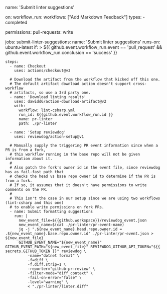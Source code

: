 name: 'Submit linter suggestions'

on:
  workflow_run:
    workflows: ["Add Markdown Feedback"]
    types:
      - completed

permissions:
  pull-requests: write

jobs:
  submit-linter-suggestions:
    name: 'Submit linter suggestions'
    runs-on: ubuntu-latest
    if: >
      ${{ github.event.workflow_run.event == 'pull_request' &&
      github.event.workflow_run.conclusion == 'success' }}

    steps:
      - name: Checkout
        uses: actions/checkout@v3

      # Download the artifact from the workflow that kicked off this one.
      # The default artifact download action doesn't support cross-workflow
      # artifacts, so use a 3rd party one.
      - name: 'Download linting results'
        uses: dawidd6/action-download-artifact@v2
        with:
          workflow: lint-csharp.yml
          run_id: ${{github.event.workflow_run.id }}
          name: pr-linter
          path: ./pr-linter

      - name: 'Setup reviewdog'
        uses: reviewdog/action-setup@v1

      # Manually supply the triggering PR event information since when a PR is from a fork,
      # this workflow running in the base repo will not be given information about it.
      #
      # Also patch the fork's owner id in the event file, since reviewdog has as fail-fast path that
      # checks the head vs base repo owner id to determine if the PR is from a fork.
      # If so, it assumes that it doesn't have permissions to write comments on the PR.
      #
      # This isn't the case in our setup since we are using two workflows (lint-csharp and this one)
      # to enable write permissions on fork PRs.
      - name: Submit formatting suggestions
        run: |
          new_event_file=${{github.workspace}}/reviewdog_event.json
          new_event_name=$(cat ./pr-linter/pr-event-name)
          jq -j ".${new_event_name}.head.repo.owner.id = .${new_event_name}.base.repo.owner.id" ./pr-linter/pr-event.json > ${new_event_file}
          GITHUB_EVENT_NAME="${new_event_name}" GITHUB_EVENT_PATH="${new_event_file}" REVIEWDOG_GITHUB_API_TOKEN="${{ secrets.GITHUB_TOKEN }}" reviewdog \
              -name="dotnet format" \
              -f=diff \
              -f.diff.strip=1 \
              -reporter="github-pr-review" \
              -filter-mode="diff_context" \
              -fail-on-error="false" \
              -level="warning" \
              < "./pr-linter/linter.diff"
